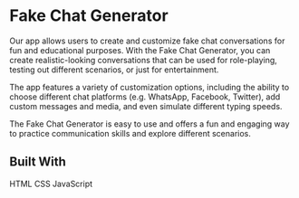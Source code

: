 
# Fake Chat Generator

Our app allows users to create and customize fake chat conversations for fun and educational purposes. With the Fake Chat Generator, you can create realistic-looking conversations that can be used for role-playing, testing out different scenarios, or just for entertainment.

The app features a variety of customization options, including the ability to choose different chat platforms (e.g. WhatsApp, Facebook, Twitter), add custom messages and media, and even simulate different typing speeds.

The Fake Chat Generator is easy to use and offers a fun and engaging way to practice communication skills and explore different scenarios.

## Built With
HTML
CSS
JavaScript
